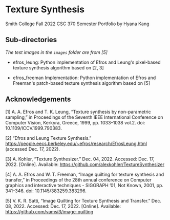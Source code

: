 # Texture Synthesis
Smith College Fall 2022 CSC 370 Semester Portfolio by Hyana Kang

## Sub-directories
_The test images in the `images` folder are from [5]_

- efros_leung: Python implementation of Efros and Leung's pixel-based texture synthesis algorithm based on [2, 3]

- efros_freeman Implementation: Python implementation of Efros and Freeman's patch-based texture synthesis algorithm based on [5]

## Acknowledgements
[1] A. A. Efros and T. K. Leung, “Texture synthesis by non-parametric sampling,” in Proceedings of the Seventh IEEE International Conference on Computer Vision, Kerkyra, Greece, 1999, pp. 1033–1038 vol.2. doi: 10.1109/ICCV.1999.790383.

[2] “Efros and Leung Texture Synthesis.” https://people.eecs.berkeley.edu/~efros/research/EfrosLeung.html (accessed Dec. 17, 2022).

[3] A. Kohler, “Texture Synthesizer.” Dec. 04, 2022. Accessed: Dec. 17, 2022. [Online]. Available: https://github.com/alexkohler/TextureSynthesizer

[4] A. A. Efros and W. T. Freeman, “Image quilting for texture synthesis and transfer,” in Proceedings of the 28th annual conference on Computer graphics and interactive techniques  - SIGGRAPH ’01, Not Known, 2001, pp. 341–346. doi: 10.1145/383259.383296.

[5] V. K. R. Satti, “Image Quilting for Texture Synthesis and Transfer.” Dec. 08, 2022. Accessed: Dec. 17, 2022. [Online]. Available: https://github.com/vamsi3/image-quilting

